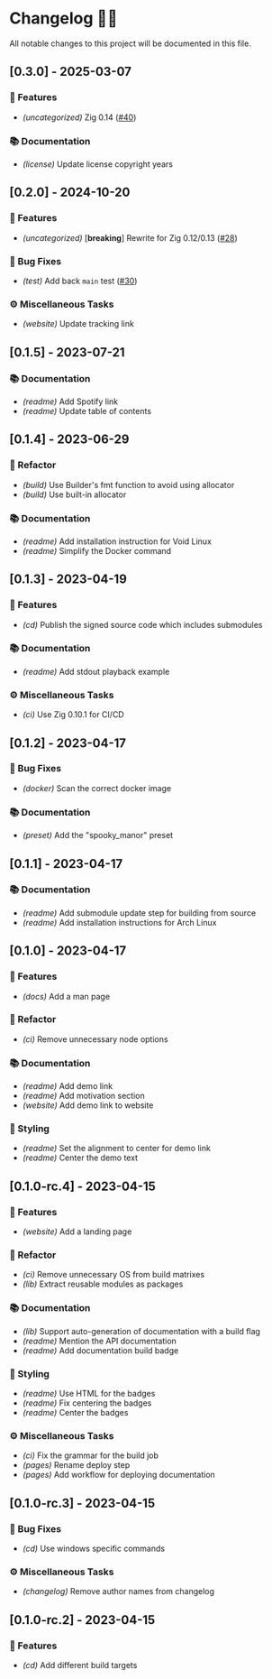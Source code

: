 # Changelog 🐧🎵

All notable changes to this project will be documented in this file.

## [0.3.0] - 2025-03-07

### 🎵 Features

- *(uncategorized)* Zig 0.14 ([#40](https://github.com/orhun/linuxwave/issues/40))

### 📚 Documentation

- *(license)* Update license copyright years

## [0.2.0] - 2024-10-20

### 🎵 Features

- *(uncategorized)* [**breaking**] Rewrite for Zig 0.12/0.13 ([#28](https://github.com/orhun/linuxwave/issues/28))

### 🐛 Bug Fixes

- *(test)* Add back `main` test ([#30](https://github.com/orhun/linuxwave/issues/30))

### ⚙️ Miscellaneous Tasks

- *(website)* Update tracking link

## [0.1.5] - 2023-07-21

### 📚 Documentation

- *(readme)* Add Spotify link
- *(readme)* Update table of contents

## [0.1.4] - 2023-06-29

### 🚜 Refactor

- *(build)* Use Builder's fmt function to avoid using allocator
- *(build)* Use built-in allocator

### 📚 Documentation

- *(readme)* Add installation instruction for Void Linux
- *(readme)* Simplify the Docker command

## [0.1.3] - 2023-04-19

### 🎵 Features

- *(cd)* Publish the signed source code which includes submodules

### 📚 Documentation

- *(readme)* Add stdout playback example

### ⚙️ Miscellaneous Tasks

- *(ci)* Use Zig 0.10.1 for CI/CD

## [0.1.2] - 2023-04-17

### 🐛 Bug Fixes

- *(docker)* Scan the correct docker image

### 📚 Documentation

- *(preset)* Add the "spooky_manor" preset

## [0.1.1] - 2023-04-17

### 📚 Documentation

- *(readme)* Add submodule update step for building from source
- *(readme)* Add installation instructions for Arch Linux

## [0.1.0] - 2023-04-17

### 🎵 Features

- *(docs)* Add a man page

### 🚜 Refactor

- *(ci)* Remove unnecessary node options

### 📚 Documentation

- *(readme)* Add demo link
- *(readme)* Add motivation section
- *(website)* Add demo link to website

### 🎨 Styling

- *(readme)* Set the alignment to center for demo link
- *(readme)* Center the demo text

## [0.1.0-rc.4] - 2023-04-15

### 🎵 Features

- *(website)* Add a landing page

### 🚜 Refactor

- *(ci)* Remove unnecessary OS from build matrixes
- *(lib)* Extract reusable modules as packages

### 📚 Documentation

- *(lib)* Support auto-generation of documentation with a build flag
- *(readme)* Mention the API documentation
- *(readme)* Add documentation build badge

### 🎨 Styling

- *(readme)* Use HTML for the badges
- *(readme)* Fix centering the badges
- *(readme)* Center the badges

### ⚙️ Miscellaneous Tasks

- *(ci)* Fix the grammar for the build job
- *(pages)* Rename deploy step
- *(pages)* Add workflow for deploying documentation

## [0.1.0-rc.3] - 2023-04-15

### 🐛 Bug Fixes

- *(cd)* Use windows specific commands

### ⚙️ Miscellaneous Tasks

- *(changelog)* Remove author names from changelog

## [0.1.0-rc.2] - 2023-04-15

### 🎵 Features

- *(cd)* Add different build targets

<!-- generated by git-cliff -->
